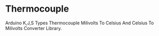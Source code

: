 # Thermocouple
Arduino K,J,S Types Thermocouple Milivolts To Celsius And Celsius To Milivolts Converter Library.
